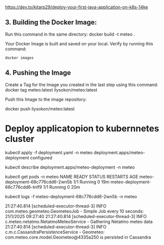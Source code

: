 https://dev.to/kitarp29/deploy-your-first-java-application-on-k8s-14ke



## 3. **Building the Docker Image**:

Run this command in the same directory:
docker build -t meteo .

Your Docker Image is built and saved on your local. Verify by running this command:

```
docker images
```

## 4. **Pushing the Image**

Create a Tag for the Image you created in the last step using this command:
docker tag meteo:latest ilysokon/meteo:latest

Push this Image to the image repository:

docker push ilysokon/meteo:latest

# Deploy applicatopion to kubernnetes cluster

kubectl apply -f deployment.yaml -n meteo
deployment.apps/meteo-deployment configured

kubectl describe deployment.apps/meteo-deployment -n meteo

kubectl get pods -n meteo
NAME                                READY   STATUS    RESTARTS   AGE
meteo-deployment-68c776cdd6-2wn5b   1/1     Running   0          19m
meteo-deployment-68c776cdd6-tnlf9   1/1     Running   0          20m

kubectl logs -f meteo-deployment-68c776cdd6-2wn5b -n meteo

21:27:40.814 [scheduled-executor-thread-3] INFO  com.meteo.geometeo.GeometeoJob - Simple Job every 10 seconds: 21/1/2025 09:27:40
21:27:40.814 [scheduled-executor-thread-3] INFO  c.meteo.netatmo.NetatmoMeteoService - Gathering Netatmo meteo data
21:27:40.814 [scheduled-executor-thread-3] INFO  c.m.c.CassandraPersistenceService - Geometeo: com.meteo.core.model.Geometeo@4335a250 is persisted in Cassandra
